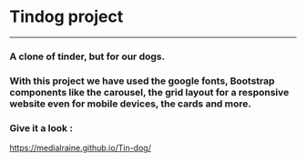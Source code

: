 # Tindog project

---

### A clone of tinder, but for our dogs.


### With this project we have used the google fonts, Bootstrap components like the carousel, the grid layout for a responsive website even for mobile devices, the cards and more.

### Give it a look :

https://medialraine.github.io/Tin-dog/
